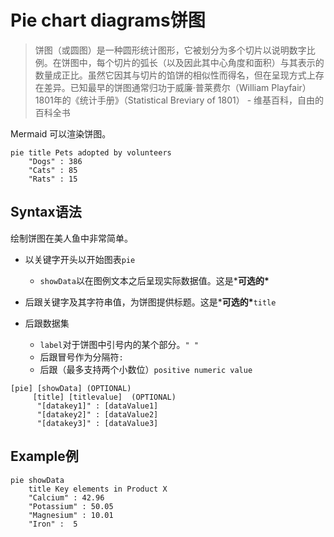 # Pie chart diagrams饼图

> 饼图（或圆图）是一种圆形统计图形，它被划分为多个切片以说明数字比例。在饼图中，每个切片的弧长（以及因此其中心角度和面积）与其表示的数量成正比。虽然它因其与切片的馅饼的相似性而得名，但在呈现方式上存在差异。已知最早的饼图通常归功于威廉·普莱费尔（William Playfair）1801年的《统计手册》（Statistical Breviary of 1801） - 维基百科，自由的百科全书

Mermaid 可以渲染饼图。

```mermaid
pie title Pets adopted by volunteers
    "Dogs" : 386
    "Cats" : 85
    "Rats" : 15
```

## Syntax语法

绘制饼图在美人鱼中非常简单。

- 以关键字开头以开始图表`pie`

  - `showData`以在图例文本之后呈现实际数据值。这是***可选的\***

- 后跟关键字及其字符串值，为饼图提供标题。这是***可选的\***`title`

- 后跟数据集

  - `label`对于饼图中引号内的某个部分。`" "`
  - 后跟冒号作为分隔符`:`
  - 后跟（最多支持两个小数位）`positive numeric value`

```text
[pie] [showData] (OPTIONAL)
     [title] [titlevalue]  (OPTIONAL)
      "[datakey1]" : [dataValue1]
      "[datakey2]" : [dataValue2]
      "[datakey3]" : [dataValue3]
```

## Example例

```mermaid
pie showData
    title Key elements in Product X
    "Calcium" : 42.96
    "Potassium" : 50.05
    "Magnesium" : 10.01
    "Iron" :  5
```
